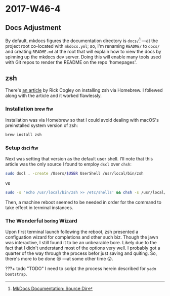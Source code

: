# 2017-W46-4
## Docs Adjustment
By default, mkdocs figures the documentation directory is `docs/`[^1] —at the
project root co-located with `mkdocs.yml`; so, I'm renaming `README/` to `docs/`
and creating `README.md` at the root that will explain how to view the docs by
spinning up the mkdocs dev server. Doing this will enable many tools used with
Git repos to render the README on the repo 'homepages'.

## zsh
There's [an article][zsh article] by Rick Cogley on installing zsh via Homebrew.
I follewed along with the article and it worked flawlessly.

### Installation <small>brew ftw</small>
Installation was via
Homebrew so that I could avoid dealing with macOS's preinstalled system version
of zsh:
```bash
brew install zsh
```

### Setup <small>dscl ftw</small>
Next was setting that version as the default user shell. I'll note that this
article was the only source I found to employ `dscl` over `chsh`:
```bash
sudo dscl . -create /Users/$USER UserShell /usr/local/bin/zsh
```
vs
```bash
sudo -s 'echo /usr/local/bin/zsh >> /etc/shells' && chsh -s /usr/local/bin/zsh
```
Then, a machine reboot seemed to be needed in order for the command to take
effect in terminal instances.

### The Wonderful <small>boring</small> Wizard
Upon first terminal launch following the reboot, zsh presented a configuation
wizard for completions and other such biz. Though the jawn was interactive, I
still found it to be an unbearable bore. Likely due to the fact that I didn't
understand most of the options very well. I probably got a quarter of the way
through the process befor just saving and quiting. So, there's more to be done
😒 —at some other time 😜.

???+ todo "TODO"
    I need to script the process herein described for `yadm bootstrap`.

[zsh article]: https://rick.cogley.info/post/use-homebrew-zsh-instead-of-the-osx-default/


[^1]: [MkDocs Documentation: Source Dir](http://www.mkdocs.org/user-guide/configuration/#docs_dir)

